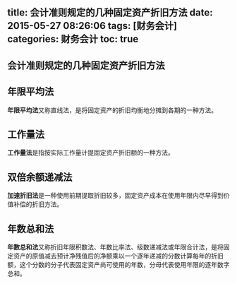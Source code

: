 title: 会计准则规定的几种固定资产折旧方法
date: 2015-05-27 08:26:06
tags: [财务会计]
categories: 财务会计
toc: true
---

## 会计准则规定的几种固定资产折旧方法

## 年限平均法
**年限平均法**又称直线法，是将固定资产的折旧均衡地分摊到各期的一种方法。


## 工作量法
**工作量法**是指按实际工作量计提固定资产折旧额的一种方法。


## 双倍余额递减法
**加速折旧法**是一种使用前期提取折旧较多，固定资产成本在使用年限内尽早得到价值补偿的折旧方法。


## 年数总和法
**年数总和法**又称折旧年限积数法、年数比率法、级数递减法或年限合计法，是将固定资产的原值减去预计净残值后的净额乘以一个逐年递减的分数计算每年的折旧额，这个分数的分子代表固定资产尚可使用的年数，分母代表使用年限的逐年数字总和。 